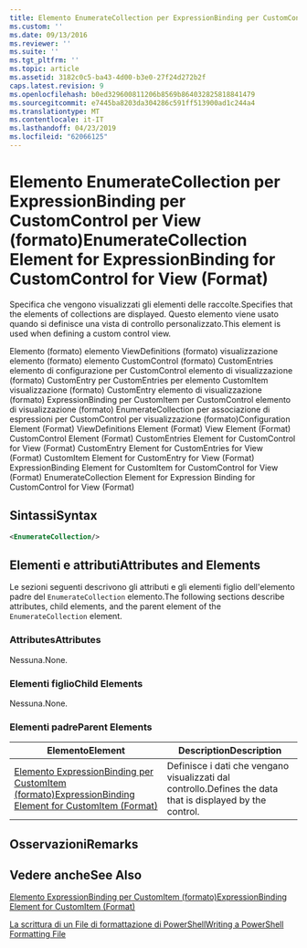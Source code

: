 ```yaml
---
title: Elemento EnumerateCollection per ExpressionBinding per CustomControl per visualizzazione (formato) | Microsoft Docs
ms.custom: ''
ms.date: 09/13/2016
ms.reviewer: ''
ms.suite: ''
ms.tgt_pltfrm: ''
ms.topic: article
ms.assetid: 3182c0c5-ba43-4d00-b3e0-27f24d272b2f
caps.latest.revision: 9
ms.openlocfilehash: b0ed329600811206b8569b864032825818841479
ms.sourcegitcommit: e7445ba8203da304286c591ff513900ad1c244a4
ms.translationtype: MT
ms.contentlocale: it-IT
ms.lasthandoff: 04/23/2019
ms.locfileid: "62066125"
---
```

# <a name="enumeratecollection-element-for-expressionbinding-for-customcontrol-for-view-format"></a><span data-ttu-id="dbd26-102">Elemento EnumerateCollection per ExpressionBinding per CustomControl per View (formato)</span><span class="sxs-lookup"><span data-stu-id="dbd26-102">EnumerateCollection Element for ExpressionBinding for CustomControl for View (Format)</span></span>

<span data-ttu-id="dbd26-103">Specifica che vengono visualizzati gli elementi delle raccolte.</span><span class="sxs-lookup"><span data-stu-id="dbd26-103">Specifies that the elements of collections are displayed.</span></span> <span data-ttu-id="dbd26-104">Questo elemento viene usato quando si definisce una vista di controllo personalizzato.</span><span class="sxs-lookup"><span data-stu-id="dbd26-104">This element is used when defining a custom control view.</span></span>

<span data-ttu-id="dbd26-105">Elemento (formato) elemento ViewDefinitions (formato) visualizzazione elemento (formato) elemento CustomControl (formato) CustomEntries elemento di configurazione per CustomControl elemento di visualizzazione (formato) CustomEntry per CustomEntries per elemento CustomItem visualizzazione (formato) CustomEntry elemento di visualizzazione (formato) ExpressionBinding per CustomItem per CustomControl elemento di visualizzazione (formato) EnumerateCollection per associazione di espressioni per CustomControl per visualizzazione (formato)</span><span class="sxs-lookup"><span data-stu-id="dbd26-105">Configuration Element (Format) ViewDefinitions Element (Format) View Element (Format) CustomControl Element (Format) CustomEntries Element for CustomControl for View (Format) CustomEntry Element for CustomEntries for View (Format) CustomItem Element for CustomEntry for View (Format) ExpressionBinding Element for CustomItem for CustomControl for View (Format) EnumerateCollection Element for Expression Binding for CustomControl for View (Format)</span></span>

## <a name="syntax"></a><span data-ttu-id="dbd26-106">Sintassi</span><span class="sxs-lookup"><span data-stu-id="dbd26-106">Syntax</span></span>

```xml
<EnumerateCollection/>
```

## <a name="attributes-and-elements"></a><span data-ttu-id="dbd26-107">Elementi e attributi</span><span class="sxs-lookup"><span data-stu-id="dbd26-107">Attributes and Elements</span></span>

<span data-ttu-id="dbd26-108">Le sezioni seguenti descrivono gli attributi e gli elementi figlio dell'elemento padre del `EnumerateCollection` elemento.</span><span class="sxs-lookup"><span data-stu-id="dbd26-108">The following sections describe attributes, child elements, and the parent element of the `EnumerateCollection` element.</span></span>

### <a name="attributes"></a><span data-ttu-id="dbd26-109">Attributes</span><span class="sxs-lookup"><span data-stu-id="dbd26-109">Attributes</span></span>

<span data-ttu-id="dbd26-110">Nessuna.</span><span class="sxs-lookup"><span data-stu-id="dbd26-110">None.</span></span>

### <a name="child-elements"></a><span data-ttu-id="dbd26-111">Elementi figlio</span><span class="sxs-lookup"><span data-stu-id="dbd26-111">Child Elements</span></span>

<span data-ttu-id="dbd26-112">Nessuna.</span><span class="sxs-lookup"><span data-stu-id="dbd26-112">None.</span></span>

### <a name="parent-elements"></a><span data-ttu-id="dbd26-113">Elementi padre</span><span class="sxs-lookup"><span data-stu-id="dbd26-113">Parent Elements</span></span>

|<span data-ttu-id="dbd26-114">Elemento</span><span class="sxs-lookup"><span data-stu-id="dbd26-114">Element</span></span>|<span data-ttu-id="dbd26-115">Description</span><span class="sxs-lookup"><span data-stu-id="dbd26-115">Description</span></span>|
|-------------|-----------------|
|[<span data-ttu-id="dbd26-116">Elemento ExpressionBinding per CustomItem (formato)</span><span class="sxs-lookup"><span data-stu-id="dbd26-116">ExpressionBinding Element for CustomItem (Format)</span></span>](./expressionbinding-element-for-customitem-for-controls-for-configuration-format.md)|<span data-ttu-id="dbd26-117">Definisce i dati che vengano visualizzati dal controllo.</span><span class="sxs-lookup"><span data-stu-id="dbd26-117">Defines the data that is displayed by the control.</span></span>|

## <a name="remarks"></a><span data-ttu-id="dbd26-118">Osservazioni</span><span class="sxs-lookup"><span data-stu-id="dbd26-118">Remarks</span></span>

## <a name="see-also"></a><span data-ttu-id="dbd26-119">Vedere anche</span><span class="sxs-lookup"><span data-stu-id="dbd26-119">See Also</span></span>

[<span data-ttu-id="dbd26-120">Elemento ExpressionBinding per CustomItem (formato)</span><span class="sxs-lookup"><span data-stu-id="dbd26-120">ExpressionBinding Element for CustomItem (Format)</span></span>](./expressionbinding-element-for-customitem-for-controls-for-configuration-format.md)

[<span data-ttu-id="dbd26-121">La scrittura di un File di formattazione di PowerShell</span><span class="sxs-lookup"><span data-stu-id="dbd26-121">Writing a PowerShell Formatting File</span></span>](./writing-a-powershell-formatting-file.md)

